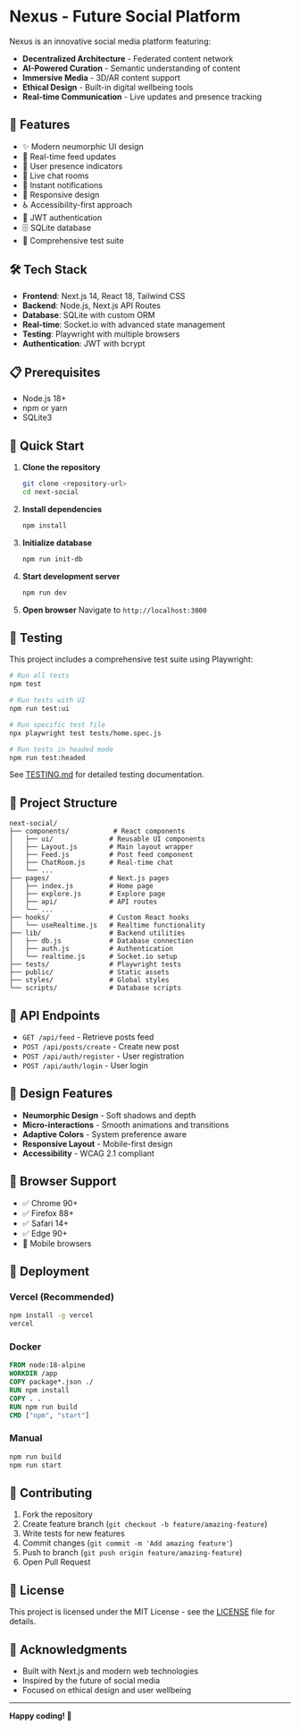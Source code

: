 # Nexus - Future Social Platform

Nexus is an innovative social media platform featuring:

- **Decentralized Architecture** - Federated content network
- **AI-Powered Curation** - Semantic understanding of content
- **Immersive Media** - 3D/AR content support
- **Ethical Design** - Built-in digital wellbeing tools
- **Real-time Communication** - Live updates and presence tracking

## 🚀 Features

- ✨ Modern neumorphic UI design
- 🔄 Real-time feed updates
- 👥 User presence indicators
- 💬 Live chat rooms
- 🔔 Instant notifications
- 📱 Responsive design
- ♿ Accessibility-first approach
- 🔐 JWT authentication
- 🗄️ SQLite database
- 🧪 Comprehensive test suite

## 🛠️ Tech Stack

- **Frontend**: Next.js 14, React 18, Tailwind CSS
- **Backend**: Node.js, Next.js API Routes
- **Database**: SQLite with custom ORM
- **Real-time**: Socket.io with advanced state management
- **Testing**: Playwright with multiple browsers
- **Authentication**: JWT with bcrypt

## 📋 Prerequisites

- Node.js 18+
- npm or yarn
- SQLite3

## 🚀 Quick Start

1. **Clone the repository**
   ```bash
   git clone <repository-url>
   cd next-social
   ```

2. **Install dependencies**
   ```bash
   npm install
   ```

3. **Initialize database**
   ```bash
   npm run init-db
   ```

4. **Start development server**
   ```bash
   npm run dev
   ```

5. **Open browser**
   Navigate to `http://localhost:3000`

## 🧪 Testing

This project includes a comprehensive test suite using Playwright:

```bash
# Run all tests
npm test

# Run tests with UI
npm run test:ui

# Run specific test file
npx playwright test tests/home.spec.js

# Run tests in headed mode
npm run test:headed
```

See [TESTING.md](TESTING.md) for detailed testing documentation.

## 📁 Project Structure

```
next-social/
├── components/           # React components
│   ├── ui/              # Reusable UI components
│   ├── Layout.js        # Main layout wrapper
│   ├── Feed.js          # Post feed component
│   ├── ChatRoom.js      # Real-time chat
│   └── ...
├── pages/               # Next.js pages
│   ├── index.js         # Home page
│   ├── explore.js       # Explore page
│   ├── api/             # API routes
│   └── ...
├── hooks/               # Custom React hooks
│   └── useRealtime.js   # Realtime functionality
├── lib/                 # Backend utilities
│   ├── db.js            # Database connection
│   ├── auth.js          # Authentication
│   └── realtime.js      # Socket.io setup
├── tests/               # Playwright tests
├── public/              # Static assets
├── styles/              # Global styles
└── scripts/             # Database scripts
```

## 🔧 API Endpoints

- `GET /api/feed` - Retrieve posts feed
- `POST /api/posts/create` - Create new post
- `POST /api/auth/register` - User registration
- `POST /api/auth/login` - User login

## 🎨 Design Features

- **Neumorphic Design** - Soft shadows and depth
- **Micro-interactions** - Smooth animations and transitions
- **Adaptive Colors** - System preference aware
- **Responsive Layout** - Mobile-first design
- **Accessibility** - WCAG 2.1 compliant

## 📱 Browser Support

- ✅ Chrome 90+
- ✅ Firefox 88+
- ✅ Safari 14+
- ✅ Edge 90+
- 📱 Mobile browsers

## 🚀 Deployment

### Vercel (Recommended)
```bash
npm install -g vercel
vercel
```

### Docker
```dockerfile
FROM node:18-alpine
WORKDIR /app
COPY package*.json ./
RUN npm install
COPY . .
RUN npm run build
CMD ["npm", "start"]
```

### Manual
```bash
npm run build
npm run start
```

## 🤝 Contributing

1. Fork the repository
2. Create feature branch (`git checkout -b feature/amazing-feature`)
3. Write tests for new features
4. Commit changes (`git commit -m 'Add amazing feature'`)
5. Push to branch (`git push origin feature/amazing-feature`)
6. Open Pull Request

## 📄 License

This project is licensed under the MIT License - see the [LICENSE](LICENSE) file for details.

## 🙏 Acknowledgments

- Built with Next.js and modern web technologies
- Inspired by the future of social media
- Focused on ethical design and user wellbeing

---

**Happy coding! 🚀**
